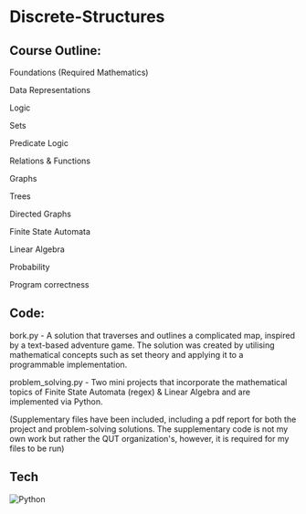 # Discrete-Structures

## Course Outline:
Foundations (Required Mathematics)

Data Representations

Logic

Sets

Predicate Logic

Relations & Functions

Graphs

Trees

Directed Graphs

Finite State Automata

Linear Algebra

Probability

Program correctness

## Code:

bork.py - A solution that traverses and outlines a complicated map, inspired by a text-based adventure game. The solution was created by utilising mathematical concepts such as set theory and applying it to a programmable implementation.

problem_solving.py - Two mini projects that incorporate the mathematical topics of Finite State Automata (regex) & Linear Algebra and are implemented via Python.

(Supplementary files have been included, including a pdf report for both the project and problem-solving solutions. The supplementary code is not my own work but rather the QUT organization's, however, it is required for my files to be run)

## Tech
![Python](https://img.shields.io/badge/python-3670A0?style=for-the-badge&logo=python&logoColor=ffdd54)
